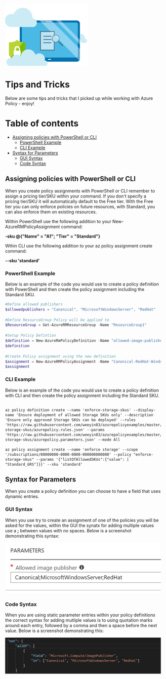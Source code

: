 ![alt text](./images/azurepolicyimage.jpg "Azure Policy Tips and Tricks")

# Tips and Tricks

Below are some tips and tricks that I picked up while working with Azure Policy - enjoy!

# Table of contents

- [Assigning policies with PowerShell or CLI](#assigning-policies-with-powershell-or-cli)
    + [PowerShell Example](#powershell-example)
    + [CLI Example](#cli-example)
- [Syntax for Parameters](#syntax-for-parameters)
    + [GUI Syntax](#gui-syntax)
    + [Code Syntax](#code-syntax)

## Assigning policies with PowerShell or CLI

When you create policy assignments with PowerShell or CLI remember to assign a pricing tier/SKU within your command.  If you don't specify a pricing tier/SKU it will automatically default to the Free tier.  With the Free tier you can only enforce policies on future resources, with Standard, you can also enforce them on existing resources. 

Within PowerShell use the following addition to your New-AzureRMPolicyAssignment command:

**-sku @{"Name" = "A1"; "Tier" = "Standard"}**

Wthin CLI use the following addition to your az policy assignment create command:

**--sku 'standard'**

### PowerShell Example
Below is an example of the code you would use to create a policy definition with PowerShell and then create the policy assignment including the Standard SKU.

````powershell
#Define allowed publishers
$allowedpublishers = "Canonical", "MicrosoftWindowsServer", "RedHat"

#Define ResourceGroup Policy will be applied to
$ResourceGroup = Get-AzureRMResourceGroup -Name "ResourceGroup1"

#Setup Policy Defintion
$definition = New-AzureRmPolicyDefinition -Name "allowed-image-publishers-policy" -DisplayName "Only allow a certain image publishers offerings to be deployed" -description "This policy ensures that only allowed image publisher offerings are selected from the image repository" -Policy 'https://raw.githubusercontent.com/weeyin83/azurepolicyexamples/master/Compute/allowed-image-publishers/azurepolicy.rules.json' -Parameter 'https://raw.githubusercontent.com/weeyin83/azurepolicyexamples/master/Compute/allowed-image-publishers/azurepolicy.parameters.json' -Mode All
$definition

#Create Policy assignment using the new definition
$assignment = New-AzureRMPolicyAssignment -Name "Canonical-RedHat-WindowsServer-only-policy" -Scope $ResourceGroup.ResourceId -sku @{"Name" = "A1"; "Tier" = "Standard"} -listOfAllowedimagePublisher $allowedpublishers -PolicyDefinition $definition
$assignment
````

### CLI Example

Below is an example of the code you would use to create a policy definition with CLI and then create the policy assignment including the Standard SKU.

````cli

az policy definition create --name 'enforce-storage-skus' --display-name 'Ensure deployment of allowed Storage SKUs only' --description 'Ensure only approved Storage SKUs can be deployed' --rules 'https://raw.githubusercontent.com/weeyin83/azurepolicyexamples/master/Storage/enforce-storage-skus/azurepolicy.rules.json' --params 'https://raw.githubusercontent.com/weeyin83/azurepolicyexamples/master/Storage/enforce-storage-skus/azurepolicy.parameters.json' --mode All

az policy assignment create --name 'enforce storage' --scope '/subscriptions/00000000-0000-0000-000000000000' --policy "enforce-storage-skus" --params '{"listOfAllowedSKUs":{"value": [ "Standard_GRS"]}}' --sku 'standard'
````

## Syntax for Parameters

When you create a policy definition you can choose to have a field that uses dynamic entries.

### GUI Syntax

When you use try to create an assignment of one of the policies you will be asked for the values, within the GUI the synatx for adding multiple values use a **;** between values with no spaces.  Below is a screenshot demonstrating this syntax:

![alt text](./images/parametersyntax.PNG "GUI Parameter Syntax")

### Code Syntax

When you are using static parameter entries within your policy definitions the correct syntax for adding mutliple values is to using quotation marks around each entry, followed by a comma and then a space before the next value.  Below is a screenshot demonstrating this:

![alt text](./images/parametersyntax1.png "Code Parameter Syntax")